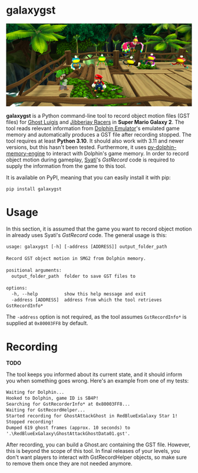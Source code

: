 # galaxygst
![Ghost Luigi and Jibberjay Racers in Wild Glide Galaxy](https://raw.githubusercontent.com/SunakazeKun/galaxygst/master/SCREENSHOT.png)

**galaxygst** is a Python command-line tool to record object motion files (GST files) for [Ghost Luigis](https://www.mariowiki.com/Ghost_(Super_Mario_Galaxy_2)) and [Jibberjay Racers](https://www.mariowiki.com/Jibberjay) in **Super Mario Galaxy 2**. The tool reads relevant information from [Dolphin Emulator](https://dolphin-emu.org/)'s emulated game memory and automatically produces a GST file after recording stopped. The tool requires at least **Python 3.10**. It should also work with 3.11 and newer versions, but this hasn't been tested. Furthermore, it uses [py-dolphin-memory-engine](https://github.com/henriquegemignani/py-dolphin-memory-engine) to interact with Dolphin's game memory. In order to record object motion during gameplay, [Syati](https://github.com/SunakazeKun/Syati)'s *GstRecord* code is required to supply the information from the game to this tool.

It is available on PyPI, meaning that you can easily install it with pip:
```
pip install galaxygst
```

# Usage
In this section, it is assumed that the game you want to record object motion in already uses Syati's *GstRecord* code. The general usage is this:
```
usage: galaxygst [-h] [-address [ADDRESS]] output_folder_path

Record GST object motion in SMG2 from Dolphin memory.

positional arguments:
  output_folder_path  folder to save GST files to

options:
  -h, --help          show this help message and exit
  -address [ADDRESS]  address from which the tool retrieves GstRecordInfo*
```

The ``-address`` option is not required, as the tool assumes ``GstRecordInfo*`` is supplied at ``0x80003FF8`` by default.

# Recording
**TODO**

The tool keeps you informed about its current state, and it should inform you when something goes wrong. Here's an example from one of my tests:
```
Waiting for Dolphin...
Hooked to Dolphin, game ID is SB4P!
Searching for GstRecorderInfo* at 0x80003FF8...
Waiting for GstRecordHelper...
Started recording for GhostAttackGhost in RedBlueExGalaxy Star 1!
Stopped recording!
Dumped 619 ghost frames (approx. 10 seconds) to '.\RedBlueExGalaxy\GhostAttackGhostData01.gst'.
```

After recording, you can build a Ghost.arc containing the GST file. However, this is beyond the scope of this tool. In final releases of your levels, you don't want players to interact with GstRecordHelper objects, so make sure to remove them once they are not needed anymore.
